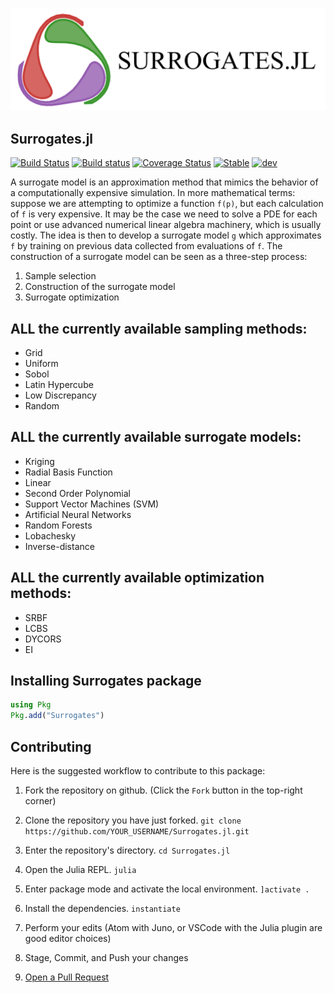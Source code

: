 ![SurrogatesLogo](docs/src/images/Surrogates.png)
## Surrogates.jl

[![Build Status](https://travis-ci.org/JuliaDiffEq/Surrogates.jl.svg?branch=master)](https://travis-ci.org/JuliaDiffEq/Surrogates.jl)
[![Build status](https://ci.appveyor.com/api/projects/status/fl7hr18apc7lt4of?svg=true)](https://ci.appveyor.com/project/ludoro/surrogates-jl)
[![Coverage Status](https://coveralls.io/repos/github/JuliaDiffEq/Surrogates.jl/badge.svg)](https://coveralls.io/github/JuliaDiffEq/Surrogates.jl)
[![Stable](https://img.shields.io/badge/docs-stable-blue.svg)](http://surrogates.sciml.ai/stable/)
[![dev](https://img.shields.io/badge/docs-dev-blue.svg)](http://surrogates.sciml.ai/dev/)

A surrogate model is an approximation method that mimics the behavior of a computationally
expensive simulation. In more mathematical terms: suppose we are attempting to optimize a function
`f(p)`, but each calculation of `f` is very expensive. It may be the case we need to solve a PDE for each point or use advanced numerical linear algebra machinery, which is usually costly. The idea is then to develop a surrogate model `g` which approximates `f` by training on previous data collected from evaluations of `f`.
The construction of a surrogate model can be seen as a three-step process:
1. Sample selection
2. Construction of the surrogate model
3. Surrogate optimization

## ALL the currently available sampling methods:

- Grid
- Uniform
- Sobol
- Latin Hypercube
- Low Discrepancy
- Random

## ALL the currently available surrogate models:

- Kriging
- Radial Basis Function
- Linear
- Second Order Polynomial
- Support Vector Machines (SVM)
- Artificial Neural Networks
- Random Forests
- Lobachesky
- Inverse-distance

## ALL the currently available optimization methods:

- SRBF
- LCBS
- DYCORS
- EI

## Installing Surrogates package

```julia
using Pkg
Pkg.add("Surrogates")
```

## Contributing

Here is the suggested workflow to contribute to this package:

1. Fork the repository on github. (Click the `Fork` button in the top-right corner)

2. Clone the repository you have just forked. `git clone https://github.com/YOUR_USERNAME/Surrogates.jl.git`

3. Enter the repository's directory. `cd Surrogates.jl`

4. Open the Julia REPL. `julia`

5. Enter package mode and activate the local environment. `]activate .`

6. Install the dependencies. `instantiate`

7. Perform your edits (Atom with Juno, or VSCode with the Julia plugin are good editor choices)

8. Stage, Commit, and Push your changes

9. [Open a Pull Request](https://help.github.com/en/github/collaborating-with-issues-and-pull-requests/creating-a-pull-request-from-a-fork)
